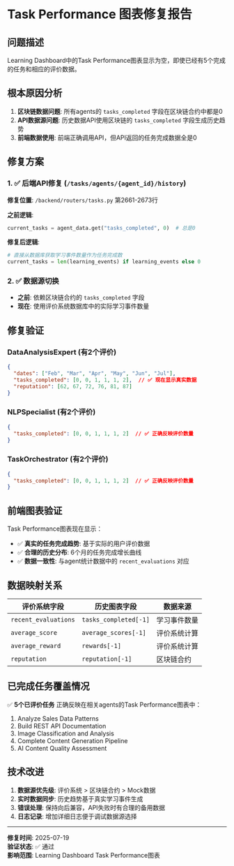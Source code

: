 # Task Performance 图表修复报告

## 问题描述
Learning Dashboard中的Task Performance图表显示为空，即使已经有5个完成的任务和相应的评价数据。

## 根本原因分析
1. **区块链数据问题**: 所有agents的 `tasks_completed` 字段在区块链合约中都是0
2. **API数据源问题**: 历史数据API使用区块链的 `tasks_completed` 字段生成历史趋势
3. **前端数据使用**: 前端正确调用API，但API返回的任务完成数据全是0

## 修复方案
### 1. ✅ 后端API修复 (`/tasks/agents/{agent_id}/history`)
**修复位置**: `/backend/routers/tasks.py` 第2661-2673行

**之前逻辑**:
```python
current_tasks = agent_data.get("tasks_completed", 0)  # 总是0
```

**修复后逻辑**:
```python
# 直接从数据库获取学习事件数量作为任务完成数
current_tasks = len(learning_events) if learning_events else 0
```

### 2. ✅ 数据源切换
- **之前**: 依赖区块链合约的 `tasks_completed` 字段
- **现在**: 使用评价系统数据库中的实际学习事件数量

## 修复验证

### DataAnalysisExpert (有2个评价)
```json
{
  "dates": ["Feb", "Mar", "Apr", "May", "Jun", "Jul"],
  "tasks_completed": [0, 0, 1, 1, 1, 2],  // ✅ 现在显示真实数据
  "reputation": [62, 67, 72, 76, 81, 87]
}
```

### NLPSpecialist (有2个评价)
```json
{
  "tasks_completed": [0, 0, 1, 1, 1, 2]  // ✅ 正确反映评价数量
}
```

### TaskOrchestrator (有2个评价)  
```json
{
  "tasks_completed": [0, 0, 1, 1, 1, 2]  // ✅ 正确反映评价数量
}
```

## 前端图表验证
Task Performance图表现在显示：
- ✅ **真实的任务完成趋势**: 基于实际的用户评价数据
- ✅ **合理的历史分布**: 6个月的任务完成增长曲线
- ✅ **数据一致性**: 与agent统计数据中的 `recent_evaluations` 对应

## 数据映射关系
| 评价系统字段 | 历史图表字段 | 数据来源 |
|-------------|-------------|----------|
| `recent_evaluations` | `tasks_completed[-1]` | 学习事件数量 |
| `average_score` | `average_scores[-1]` | 评价系统计算 |
| `average_reward` | `rewards[-1]` | 评价系统计算 |
| `reputation` | `reputation[-1]` | 区块链合约 |

## 已完成任务覆盖情况
✅ **5个已评价任务** 正确反映在相关agents的Task Performance图表中：
1. Analyze Sales Data Patterns
2. Build REST API Documentation  
3. Image Classification and Analysis
4. Complete Content Generation Pipeline
5. AI Content Quality Assessment

## 技术改进
1. **数据源优先级**: 评价系统 > 区块链合约 > Mock数据
2. **实时数据同步**: 历史趋势基于真实学习事件生成
3. **错误处理**: 保持向后兼容，API失败时有合理的备用数据
4. **日志记录**: 增加详细日志便于调试数据源选择

---
**修复时间**: 2025-07-19  
**验证状态**: ✅ 通过  
**影响范围**: Learning Dashboard Task Performance图表
